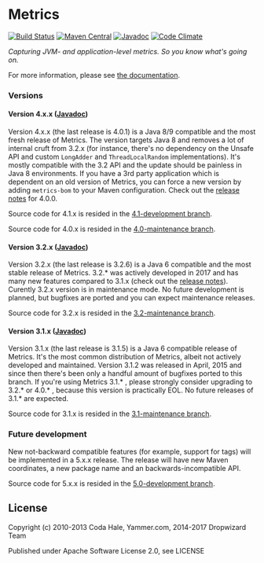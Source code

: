 Metrics
======= 
[![Build Status](https://secure.travis-ci.org/dropwizard/metrics.png)](http://travis-ci.org/dropwizard/metrics)
[![Maven Central](https://maven-badges.herokuapp.com/maven-central/io.dropwizard.metrics/metrics-core/badge.svg)](https://maven-badges.herokuapp.com/maven-central/io.dropwizard.metrics/metrics-core/)
[![Javadoc](http://javadoc-badge.appspot.com/io.dropwizard.metrics/metrics-core.svg)](http://www.javadoc.io/doc/io.dropwizard.metrics/metrics-core)
[![Code Climate](https://codeclimate.com/github/dropwizard/metrics/badges/gpa.svg)](https://codeclimate.com/github/dropwizard/metrics)

*Capturing JVM- and application-level metrics. So you know what's going on.*

For more information, please see [the documentation](http://dropwizard.github.io/metrics/).

### Versions

#### Version 4.x.x ([Javadoc](https://www.javadoc.io/doc/io.dropwizard.metrics/metrics-core/4.0.1))

Version 4.x.x (the last release is 4.0.1) is a Java 8/9 compatible and the most fresh release of Metrics. The version targets Java 8 and removes a lot of internal cruft from 3.2.x (for instance, there's no dependency on the Unsafe API and custom `LongAdder` and `ThreadLocalRandom` implementations). It's mostly compatible with the 3.2 API and the update should be painless in Java 8 environments. If you have a 3rd party application which is dependent on an old version of Metrics, you can force a new version by adding `metrics-bom` to your Maven configuration. Check out the [release notes](https://github.com/dropwizard/metrics/releases/tag/v4.0.0) for 4.0.0.

Source code for 4.1.x is resided in the [4.1-development branch](https://github.com/dropwizard/metrics/tree/4.1-development).

Source code for 4.0.x is resided in the [4.0-maintenance branch](https://github.com/dropwizard/metrics/tree/4.0-maintenance).

#### Version 3.2.x ([Javadoc](https://www.javadoc.io/doc/io.dropwizard.metrics/metrics-core/3.2.6))

Version 3.2.x (the last release is 3.2.6) is a Java 6 compatible and the most stable release of Metrics. 3.2.* was actively developed in 2017 and has many new features compared to 3.1.x (check out the [release notes](https://github.com/dropwizard/metrics/releases/tag/v3.2.0)). Curently 3.2.x version is in maintenance mode. No future development is planned, but bugfixes are ported and you can expect maintenance releases.

Source code for 3.2.x is resided in the [3.2-maintenance branch](https://github.com/dropwizard/metrics/tree/3.2-maintenance).

#### Version 3.1.x ([Javadoc](https://www.javadoc.io/doc/io.dropwizard.metrics/metrics-core/3.1.5))

Version 3.1.x (the last release is 3.1.5) is a Java 6 compatible release of Metrics. It's the most common distribution of Metrics, albeit not actively developed and maintained. Version 3.1.2 was released in April, 2015 and since then there's been only a handful amount of bugfixes ported to this branch. If you're using Metrics 3.1.* , please strongly consider upgrading to 3.2.* or 4.0.* , because this version is practically EOL. No future releases of 3.1.* are expected.    

Source code for 3.1.x is resided in the [3.1-maintenance branch](https://github.com/dropwizard/metrics/tree/3.1-maintenance).

### Future development

New not-backward compatible features (for example, support for tags) will be implemented in a 5.x.x release. The release will have new Maven coordinates, a new package name and an backwards-incompatible API. 

Source code for 5.x.x is resided in the [5.0-development branch](https://github.com/dropwizard/metrics/tree/5.0-development).

License
-------

Copyright (c) 2010-2013 Coda Hale, Yammer.com, 2014-2017 Dropwizard Team

Published under Apache Software License 2.0, see LICENSE
